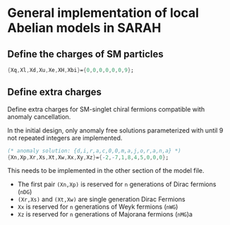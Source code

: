 # General implementation of local Abelian models in SARAH
## Define the charges of SM particles
```mathematica
{Xq,Xl,Xd,Xu,Xe,XH,Xbi}={0,0,0,0,0,0,9};
```
## Define extra charges
Define extra charges for SM-singlet chiral fermions compatible with anomaly cancellation.

In the initial design, only anomaly free solutions parameterized with until 9 not repeated integers are implemented.
```mathematica
(* anomaly solution: {d,i,r,a,c,0,0,m,a,j,o,r,a,n,a} *)
{Xn,Xp,Xr,Xs,Xt,Xw,Xx,Xy,Xz}={-2,-7,1,8,4,5,0,0,0};
```
This needs to be implemented in the other section of the model file.

* The first pair `(Xn,Xp)` is reserved for `n` generations of Dirac fermions (`nDG`)
* `(Xr,Xs)` and `(Xt,Xw)` are single generation Dirac Fermions
* `Xx` is reserved for `n` generations of Weyk fermions (`nWG`)
* `Xz` is reserved for `n` generations of Majorana fermions (`nMG`)a

 






